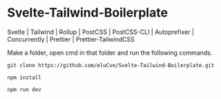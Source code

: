 # Svelte-Tailwind-Boilerplate
Svelte | Tailwind | Rollup | PostCSS | PostCSS-CLI | Autoprefixer | Concurrently | Prettier | Prettier-TailwindCSS

Make a folder, open cmd in that folder and run the following commands.

``` git clone https://github.com/eluCve/Svelte-Tailwind-Boilerplate.git ```

``` npm install ```

``` npm run dev ```
